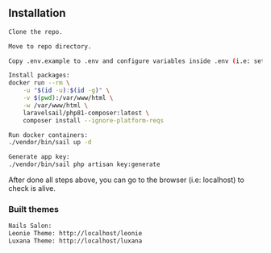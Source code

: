 ## Installation

```sh
Clone the repo.

Move to repo directory.

Copy .env.example to .env and configure variables inside .env (i.e: set the APP_URL to http://localhost)

Install packages:
docker run --rm \
    -u "$(id -u):$(id -g)" \
    -v $(pwd):/var/www/html \
    -w /var/www/html \
    laravelsail/php81-composer:latest \
    composer install --ignore-platform-reqs

Run docker containers:
./vendor/bin/sail up -d

Generate app key:
./vendor/bin/sail php artisan key:generate
```

After done all steps above, you can go to the browser (i.e: localhost) to check is alive.

### Built themes

```sh
Nails Salon:
Leonie Theme: http://localhost/leonie
Luxana Theme: http://localhost/luxana
```
